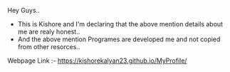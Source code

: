 Hey Guys..
   - This is Kishore and I'm declaring that the above mention details about me are realy honest..
   - And the above mention Programes are developed me and not copied from other resorces..
    
Webpage Link :-
       https://kishorekalyan23.github.io/MyProfile/
